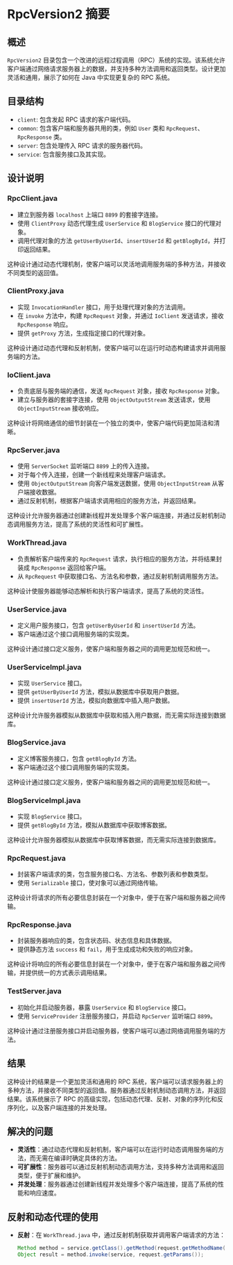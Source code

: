 # RpcVersion2 摘要

## 概述
`RpcVersion2` 目录包含一个改进的远程过程调用（RPC）系统的实现。该系统允许客户端通过网络请求服务器上的数据，并支持多种方法调用和返回类型。设计更加灵活和通用，展示了如何在 Java 中实现更复杂的 RPC 系统。

## 目录结构
- `client`: 包含发起 RPC 请求的客户端代码。
- `common`: 包含客户端和服务器共用的类，例如 `User` 类和 `RpcRequest`、`RpcResponse` 类。
- `server`: 包含处理传入 RPC 请求的服务器代码。
- `service`: 包含服务接口及其实现。

## 设计说明

### RpcClient.java
- 建立到服务器 `localhost` 上端口 `8899` 的套接字连接。
- 使用 `ClientProxy` 动态代理生成 `UserService` 和 `BlogService` 接口的代理对象。
- 调用代理对象的方法 `getUserByUserId`、`insertUserId` 和 `getBlogById`，并打印返回结果。

这种设计通过动态代理机制，使客户端可以灵活地调用服务端的多种方法，并接收不同类型的返回值。

### ClientProxy.java
- 实现 `InvocationHandler` 接口，用于处理代理对象的方法调用。
- 在 `invoke` 方法中，构建 `RpcRequest` 对象，并通过 `IoClient` 发送请求，接收 `RpcResponse` 响应。
- 提供 `getProxy` 方法，生成指定接口的代理对象。

这种设计通过动态代理和反射机制，使客户端可以在运行时动态构建请求并调用服务端的方法。

### IoClient.java
- 负责底层与服务端的通信，发送 `RpcRequest` 对象，接收 `RpcResponse` 对象。
- 建立与服务器的套接字连接，使用 `ObjectOutputStream` 发送请求，使用 `ObjectInputStream` 接收响应。

这种设计将网络通信的细节封装在一个独立的类中，使客户端代码更加简洁和清晰。

### RpcServer.java
- 使用 `ServerSocket` 监听端口 `8899` 上的传入连接。
- 对于每个传入连接，创建一个新线程来处理客户端请求。
- 使用 `ObjectOutputStream` 向客户端发送数据，使用 `ObjectInputStream` 从客户端接收数据。
- 通过反射机制，根据客户端请求调用相应的服务方法，并返回结果。

这种设计允许服务器通过创建新线程并发处理多个客户端连接，并通过反射机制动态调用服务方法，提高了系统的灵活性和可扩展性。

### WorkThread.java
- 负责解析客户端传来的 `RpcRequest` 请求，执行相应的服务方法，并将结果封装成 `RpcResponse` 返回给客户端。
- 从 `RpcRequest` 中获取接口名、方法名和参数，通过反射机制调用服务方法。

这种设计使服务器能够动态解析和执行客户端请求，提高了系统的灵活性。

### UserService.java
- 定义用户服务接口，包含 `getUserByUserId` 和 `insertUserId` 方法。
- 客户端通过这个接口调用服务端的实现类。

这种设计通过接口定义服务，使客户端和服务器之间的调用更加规范和统一。

### UserServiceImpl.java
- 实现 `UserService` 接口。
- 提供 `getUserByUserId` 方法，模拟从数据库中获取用户数据。
- 提供 `insertUserId` 方法，模拟向数据库中插入用户数据。

这种设计允许服务器模拟从数据库中获取和插入用户数据，而无需实际连接到数据库。

### BlogService.java
- 定义博客服务接口，包含 `getBlogById` 方法。
- 客户端通过这个接口调用服务端的实现类。

这种设计通过接口定义服务，使客户端和服务器之间的调用更加规范和统一。

### BlogServiceImpl.java
- 实现 `BlogService` 接口。
- 提供 `getBlogById` 方法，模拟从数据库中获取博客数据。

这种设计允许服务器模拟从数据库中获取博客数据，而无需实际连接到数据库。

### RpcRequest.java
- 封装客户端请求的类，包含服务接口名、方法名、参数列表和参数类型。
- 使用 `Serializable` 接口，使对象可以通过网络传输。

这种设计将请求的所有必要信息封装在一个对象中，便于在客户端和服务器之间传输。

### RpcResponse.java
- 封装服务器响应的类，包含状态码、状态信息和具体数据。
- 提供静态方法 `success` 和 `fail`，用于生成成功和失败的响应对象。

这种设计将响应的所有必要信息封装在一个对象中，便于在客户端和服务器之间传输，并提供统一的方式表示调用结果。

### TestServer.java
- 初始化并启动服务器，暴露 `UserService` 和 `BlogService` 接口。
- 使用 `ServiceProvider` 注册服务接口，并启动 `RpcServer` 监听端口 `8899`。

这种设计通过注册服务接口并启动服务器，使客户端可以通过网络调用服务端的方法。

## 结果
这种设计的结果是一个更加灵活和通用的 RPC 系统，客户端可以请求服务器上的多种方法，并接收不同类型的返回值。服务器通过反射机制动态调用方法，并返回结果。该系统展示了 RPC 的高级实现，包括动态代理、反射、对象的序列化和反序列化，以及客户端连接的并发处理。

## 解决的问题
- **灵活性**：通过动态代理和反射机制，客户端可以在运行时动态调用服务端的方法，而无需在编译时确定具体的方法。
- **可扩展性**：服务器可以通过反射机制动态调用方法，支持多种方法调用和返回类型，便于扩展和维护。
- **并发处理**：服务器通过创建新线程并发处理多个客户端连接，提高了系统的性能和响应速度。

## 反射和动态代理的使用
- **反射**：在 `WorkThread.java` 中，通过反射机制获取并调用客户端请求的方法：
  ```java
  Method method = service.getClass().getMethod(request.getMethodName(), request.getParamsTypes());
  Object result = method.invoke(service, request.getParams());